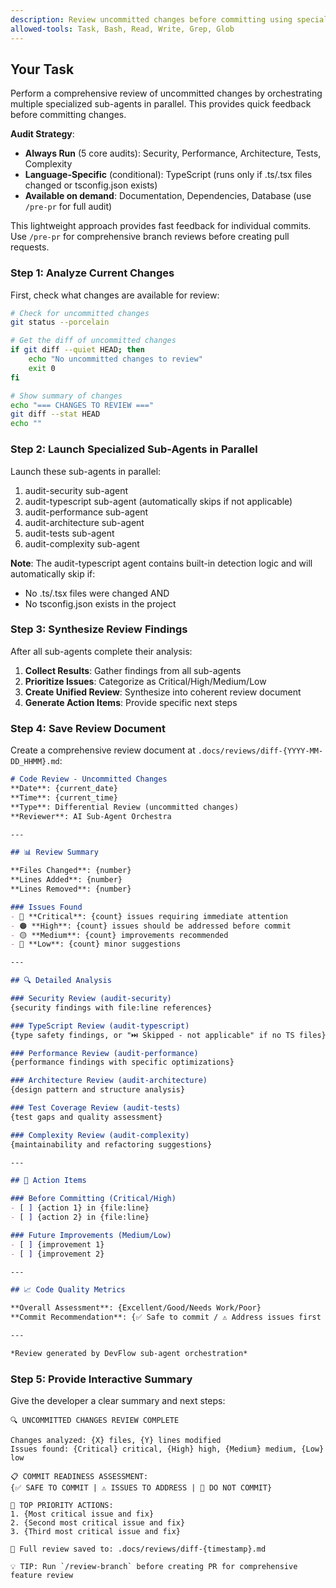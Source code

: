 ```yaml
---
description: Review uncommitted changes before committing using specialized sub-agents
allowed-tools: Task, Bash, Read, Write, Grep, Glob
---
```


## Your Task

Perform a comprehensive review of uncommitted changes by orchestrating multiple specialized sub-agents in parallel. This provides quick feedback before committing changes.

**Audit Strategy**:
- **Always Run** (5 core audits): Security, Performance, Architecture, Tests, Complexity
- **Language-Specific** (conditional): TypeScript (runs only if .ts/.tsx files changed or tsconfig.json exists)
- **Available on demand**: Documentation, Dependencies, Database (use `/pre-pr` for full audit)

This lightweight approach provides fast feedback for individual commits. Use `/pre-pr` for comprehensive branch reviews before creating pull requests.

### Step 1: Analyze Current Changes

First, check what changes are available for review:

```bash
# Check for uncommitted changes
git status --porcelain

# Get the diff of uncommitted changes
if git diff --quiet HEAD; then
    echo "No uncommitted changes to review"
    exit 0
fi

# Show summary of changes
echo "=== CHANGES TO REVIEW ==="
git diff --stat HEAD
echo ""
```

### Step 2: Launch Specialized Sub-Agents in Parallel

Launch these sub-agents in parallel:

1. audit-security sub-agent
2. audit-typescript sub-agent (automatically skips if not applicable)
3. audit-performance sub-agent
4. audit-architecture sub-agent
5. audit-tests sub-agent
6. audit-complexity sub-agent

**Note**: The audit-typescript agent contains built-in detection logic and will automatically skip if:
- No .ts/.tsx files were changed AND
- No tsconfig.json exists in the project

### Step 3: Synthesize Review Findings

After all sub-agents complete their analysis:

1. **Collect Results**: Gather findings from all sub-agents
2. **Prioritize Issues**: Categorize as Critical/High/Medium/Low
3. **Create Unified Review**: Synthesize into coherent review document
4. **Generate Action Items**: Provide specific next steps

### Step 4: Save Review Document

Create a comprehensive review document at `.docs/reviews/diff-{YYYY-MM-DD_HHMM}.md`:

```markdown
# Code Review - Uncommitted Changes
**Date**: {current_date}
**Time**: {current_time}
**Type**: Differential Review (uncommitted changes)
**Reviewer**: AI Sub-Agent Orchestra

---

## 📊 Review Summary

**Files Changed**: {number}
**Lines Added**: {number}
**Lines Removed**: {number}

### Issues Found
- 🔴 **Critical**: {count} issues requiring immediate attention
- 🟠 **High**: {count} issues should be addressed before commit
- 🟡 **Medium**: {count} improvements recommended
- 🔵 **Low**: {count} minor suggestions

---

## 🔍 Detailed Analysis

### Security Review (audit-security)
{security findings with file:line references}

### TypeScript Review (audit-typescript)
{type safety findings, or "⏭️ Skipped - not applicable" if no TS files}

### Performance Review (audit-performance)
{performance findings with specific optimizations}

### Architecture Review (audit-architecture)
{design pattern and structure analysis}

### Test Coverage Review (audit-tests)
{test gaps and quality assessment}

### Complexity Review (audit-complexity)
{maintainability and refactoring suggestions}

---

## 🎯 Action Items

### Before Committing (Critical/High)
- [ ] {action 1} in {file:line}
- [ ] {action 2} in {file:line}

### Future Improvements (Medium/Low)
- [ ] {improvement 1}
- [ ] {improvement 2}

---

## 📈 Code Quality Metrics

**Overall Assessment**: {Excellent/Good/Needs Work/Poor}
**Commit Recommendation**: {✅ Safe to commit / ⚠️ Address issues first / 🚫 Do not commit}

---

*Review generated by DevFlow sub-agent orchestration*
```

### Step 5: Provide Interactive Summary

Give the developer a clear summary and next steps:

```
🔍 UNCOMMITTED CHANGES REVIEW COMPLETE

Changes analyzed: {X} files, {Y} lines modified
Issues found: {Critical} critical, {High} high, {Medium} medium, {Low} low

📋 COMMIT READINESS ASSESSMENT:
{✅ SAFE TO COMMIT | ⚠️ ISSUES TO ADDRESS | 🚫 DO NOT COMMIT}

🎯 TOP PRIORITY ACTIONS:
1. {Most critical issue and fix}
2. {Second most critical issue and fix}
3. {Third most critical issue and fix}

📄 Full review saved to: .docs/reviews/diff-{timestamp}.md

💡 TIP: Run `/review-branch` before creating PR for comprehensive feature review
```
